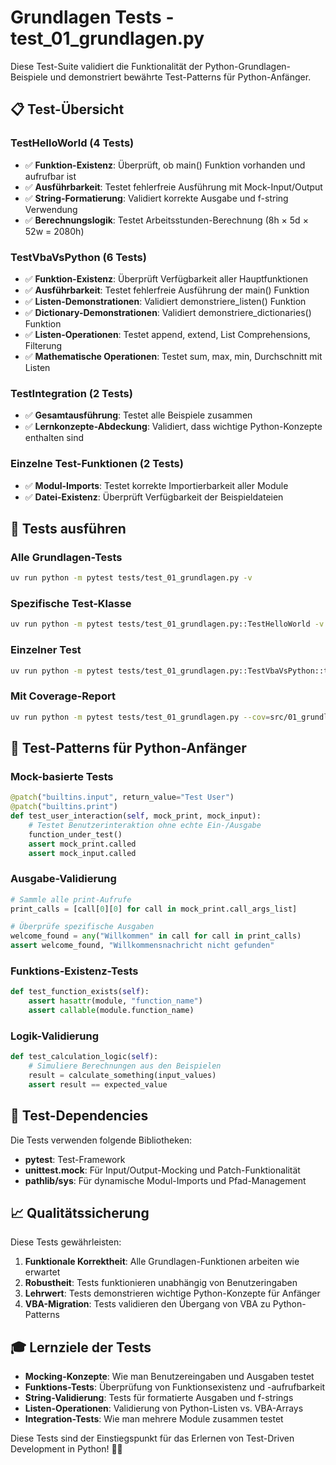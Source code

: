 # Grundlagen Tests - test_01_grundlagen.py

Diese Test-Suite validiert die Funktionalität der Python-Grundlagen-Beispiele
und demonstriert bewährte Test-Patterns für Python-Anfänger.

## 📋 Test-Übersicht

### **TestHelloWorld** (4 Tests)

- ✅ **Funktion-Existenz**: Überprüft, ob main() Funktion vorhanden und aufrufbar
  ist
- ✅ **Ausführbarkeit**: Testet fehlerfreie Ausführung mit Mock-Input/Output
- ✅ **String-Formatierung**: Validiert korrekte Ausgabe und f-string Verwendung
- ✅ **Berechnungslogik**: Testet Arbeitsstunden-Berechnung (8h × 5d × 52w =
  2080h)

### **TestVbaVsPython** (6 Tests)

- ✅ **Funktion-Existenz**: Überprüft Verfügbarkeit aller Hauptfunktionen
- ✅ **Ausführbarkeit**: Testet fehlerfreie Ausführung der main() Funktion
- ✅ **Listen-Demonstrationen**: Validiert demonstriere_listen() Funktion
- ✅ **Dictionary-Demonstrationen**: Validiert demonstriere_dictionaries()
  Funktion
- ✅ **Listen-Operationen**: Testet append, extend, List Comprehensions,
  Filterung
- ✅ **Mathematische Operationen**: Testet sum, max, min, Durchschnitt mit Listen

### **TestIntegration** (2 Tests)

- ✅ **Gesamtausführung**: Testet alle Beispiele zusammen
- ✅ **Lernkonzepte-Abdeckung**: Validiert, dass wichtige Python-Konzepte
  enthalten sind

### **Einzelne Test-Funktionen** (2 Tests)

- ✅ **Modul-Imports**: Testet korrekte Importierbarkeit aller Module
- ✅ **Datei-Existenz**: Überprüft Verfügbarkeit der Beispieldateien

## 🚀 Tests ausführen

### Alle Grundlagen-Tests

```bash
uv run python -m pytest tests/test_01_grundlagen.py -v
```

### Spezifische Test-Klasse

```bash
uv run python -m pytest tests/test_01_grundlagen.py::TestHelloWorld -v
```

### Einzelner Test

```bash
uv run python -m pytest tests/test_01_grundlagen.py::TestVbaVsPython::test_list_operations_logic -v
```

### Mit Coverage-Report

```bash
uv run python -m pytest tests/test_01_grundlagen.py --cov=src/01_grundlagen --cov-report=html
```

## 🎯 Test-Patterns für Python-Anfänger

### **Mock-basierte Tests**

```python
@patch("builtins.input", return_value="Test User")
@patch("builtins.print")
def test_user_interaction(self, mock_print, mock_input):
    # Testet Benutzerinteraktion ohne echte Ein-/Ausgabe
    function_under_test()
    assert mock_print.called
    assert mock_input.called
```

### **Ausgabe-Validierung**

```python
# Sammle alle print-Aufrufe
print_calls = [call[0][0] for call in mock_print.call_args_list]

# Überprüfe spezifische Ausgaben
welcome_found = any("Willkommen" in call for call in print_calls)
assert welcome_found, "Willkommensnachricht nicht gefunden"
```

### **Funktions-Existenz-Tests**

```python
def test_function_exists(self):
    assert hasattr(module, "function_name")
    assert callable(module.function_name)
```

### **Logik-Validierung**

```python
def test_calculation_logic(self):
    # Simuliere Berechnungen aus den Beispielen
    result = calculate_something(input_values)
    assert result == expected_value
```

## 🔧 Test-Dependencies

Die Tests verwenden folgende Bibliotheken:

- **pytest**: Test-Framework
- **unittest.mock**: Für Input/Output-Mocking und Patch-Funktionalität
- **pathlib/sys**: Für dynamische Modul-Imports und Pfad-Management

## 📈 Qualitätssicherung

Diese Tests gewährleisten:

1. **Funktionale Korrektheit**: Alle Grundlagen-Funktionen arbeiten wie erwartet
1. **Robustheit**: Tests funktionieren unabhängig von Benutzeringaben
1. **Lehrwert**: Tests demonstrieren wichtige Python-Konzepte für Anfänger
1. **VBA-Migration**: Tests validieren den Übergang von VBA zu Python-Patterns

## 🎓 Lernziele der Tests

- **Mocking-Konzepte**: Wie man Benutzereingaben und Ausgaben testet
- **Funktions-Tests**: Überprüfung von Funktionsexistenz und -aufrufbarkeit
- **String-Validierung**: Tests für formatierte Ausgaben und f-strings
- **Listen-Operationen**: Validierung von Python-Listen vs. VBA-Arrays
- **Integration-Tests**: Wie man mehrere Module zusammen testet

Diese Tests sind der Einstiegspunkt für das Erlernen von Test-Driven Development
in Python! 🐍✨
